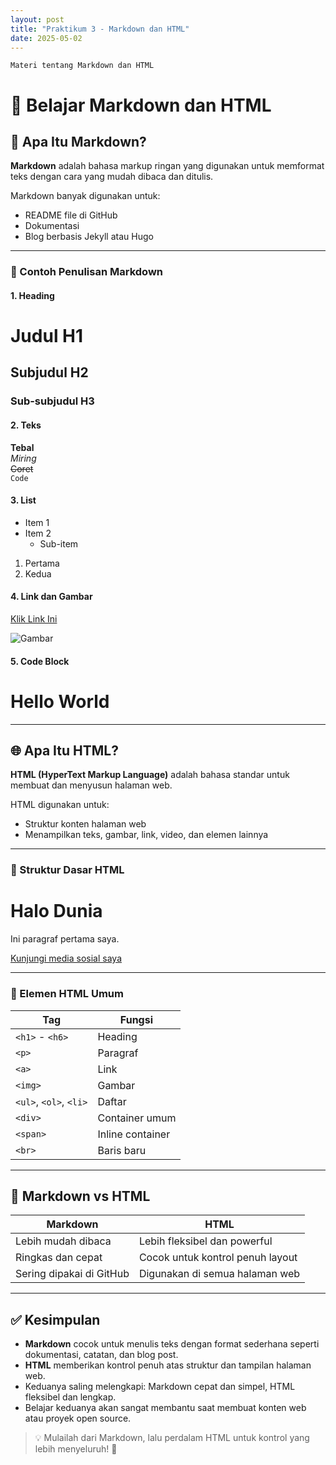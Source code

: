 ```yaml
---
layout: post
title: "Praktikum 3 - Markdown dan HTML"
date: 2025-05-02
---
```


    Materi tentang Markdown dan HTML

# 📘 Belajar Markdown dan HTML

## 📝 Apa Itu Markdown?

**Markdown** adalah bahasa markup ringan yang digunakan untuk memformat teks dengan cara yang mudah dibaca dan ditulis.

Markdown banyak digunakan untuk:
- README file di GitHub
- Dokumentasi
- Blog berbasis Jekyll atau Hugo

---

### 📌 Contoh Penulisan Markdown

#### 1. Heading


# Judul H1
## Subjudul H2
### Sub-subjudul H3 


#### 2. Teks


**Tebal**  
_Miring_  
~~Coret~~  
`Code`


#### 3. List


- Item 1
- Item 2
  - Sub-item

1. Pertama
2. Kedua


#### 4. Link dan Gambar


[Klik Link Ini](https://m-zakifahrezi.github.io/OnlyJack.com/)

![Gambar](/assets/images/coding.png)


#### 5. Code Block



<h1>Hello World</h1>



---

## 🌐 Apa Itu HTML?

**HTML (HyperText Markup Language)** adalah bahasa standar untuk membuat dan menyusun halaman web.

HTML digunakan untuk:
- Struktur konten halaman web
- Menampilkan teks, gambar, link, video, dan elemen lainnya

---

### 📌 Struktur Dasar HTML


<!DOCTYPE html>
<html>
  <head>
    <title>Judul Halaman</title>
  </head>
  <body>
    <h1>Halo Dunia</h1>
    <p>Ini paragraf pertama saya.</p>
    <a href="https://www.instagram.com/zkyy.frezy?igsh=MXB3N21zbm44ZjdwNw==">Kunjungi media sosial saya</a>
  </body>
</html>


---

### 🧩 Elemen HTML Umum

| Tag              | Fungsi               |
|------------------|----------------------|
| `<h1>` - `<h6>`  | Heading              |
| `<p>`            | Paragraf             |
| `<a>`            | Link                 |
| `<img>`          | Gambar               |
| `<ul>`, `<ol>`, `<li>` | Daftar        |
| `<div>`          | Container umum       |
| `<span>`         | Inline container     |
| `<br>`           | Baris baru           |

---

## 🤝 Markdown vs HTML

| Markdown               | HTML                              |
|------------------------|-----------------------------------|
| Lebih mudah dibaca     | Lebih fleksibel dan powerful      |
| Ringkas dan cepat      | Cocok untuk kontrol penuh layout  |
| Sering dipakai di GitHub | Digunakan di semua halaman web |

---

## ✅ Kesimpulan

- **Markdown** cocok untuk menulis teks dengan format sederhana seperti dokumentasi, catatan, dan blog post.
- **HTML** memberikan kontrol penuh atas struktur dan tampilan halaman web.
- Keduanya saling melengkapi: Markdown cepat dan simpel, HTML fleksibel dan lengkap.
- Belajar keduanya akan sangat membantu saat membuat konten web atau proyek open source.

> 💡 Mulailah dari Markdown, lalu perdalam HTML untuk kontrol yang lebih menyeluruh! 🚀